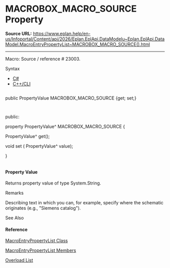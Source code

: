 # MACROBOX_MACRO_SOURCE Property

**Source URL:** https://www.eplan.help/en-us/Infoportal/Content/api/2026/Eplan.EplApi.DataModelu~Eplan.EplApi.DataModel.MacroEntryPropertyList~MACROBOX_MACRO_SOURCE().html

---

Macro: Source / reference # 23003.

Syntax

- [C#](#i-syntax-CS)
- [C++/CLI](#i-syntax-CPP2005)

```
```
public PropertyValue MACROBOX_MACRO_SOURCE {get; set;}
```
```

```
```
public:
property PropertyValue^ MACROBOX_MACRO_SOURCE {
   PropertyValue^ get();
   void set (    PropertyValue^ value);
}
```
```

#### Property Value

Returns property value of type System.String.

Remarks

Describing text in which you can, for example, specify where the schematic originates (e.g., "Siemens catalog").



See Also

#### Reference

[MacroEntryPropertyList Class](Eplan.EplApi.DataModelu~Eplan.EplApi.DataModel.MacroEntryPropertyList.html)
  
[MacroEntryPropertyList Members](Eplan.EplApi.DataModelu~Eplan.EplApi.DataModel.MacroEntryPropertyList_members.html)
  
[Overload List](Eplan.EplApi.DataModelu~Eplan.EplApi.DataModel.MacroEntryPropertyList~MACROBOX_MACRO_SOURCE.html)